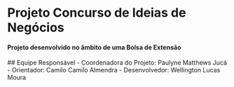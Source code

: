 <h1>Projeto Concurso de Ideias de Negócios</h1>
<h4>Projeto desenvolvido no âmbito de uma Bolsa de Extensão </h4>
## Equipe Responsável
- Coordenadora do Projeto: Paulyne Matthews Jucá
- Orientador: Camilo Camilo Almendra
- Desenvolvedor: Wellington Lucas Moura
